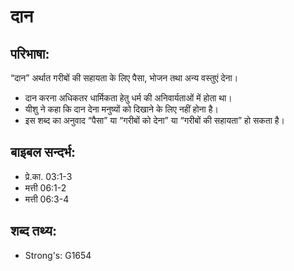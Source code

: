 # दान #

## परिभाषा: ##

“दान” अर्थात गरीबों की सहायता के लिए पैसा, भोजन तथा अन्य वस्तुएं देना।

* दान करना अधिकतर धार्मिकता हेतु धर्म की अनिवार्यताओं में होता था।
* यीशु ने कहा कि दान देना मनुष्यों को दिखाने के लिए नहीं होना है। 
* इस शब्द का अनुवाद “पैसा” या “गरीबों को देना” या “गरीबों की सहायता” हो सकता है।

## बाइबल सन्दर्भ: ##

* प्रे.का. 03:1-3
* मत्ती 06:1-2
* मत्ती 06:3-4

## शब्द तथ्य: ##

* Strong's: G1654
